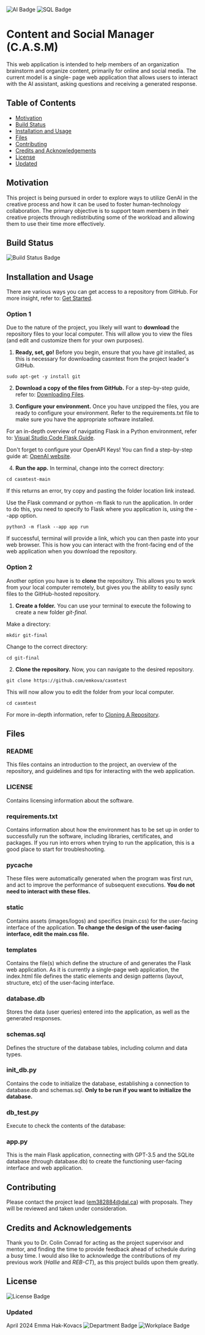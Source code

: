 ![AI Badge](https://img.shields.io/badge/Chat_GPT_3.5-purple)
![SQL Badge](https://img.shields.io/badge/SQLite-purple)

# Content and Social Manager (C.A.S.M)
This web application is intended to help members of an organization brainstorm and organize content, primarily for online and social media. The current model is a single- page web application that allows users to interact with the AI assistant, asking questions and receiving a generated response.


## Table of Contents
- [Motivation](#motivation)
- [Build Status](#build-status)
- [Installation and Usage](#installation-and-usage)
- [Files](#files)
- [Contributing](#contributing)
- [Credits and Acknowledgements](#credits-and-acknowledgements)
- [License](#license)
- [Updated](#updated)

## Motivation
This project is being pursued in order to explore ways to utilize GenAI in the creative process and how it can be used to foster human-technology collaboration. The primary objective is to support team members in their creative projects through redistributing some of the workload and allowing them to use their time more effectively.

## Build Status
![Build Status Badge](https://img.shields.io/badge/build%20-%20in_progress-orange)


## Installation and Usage
There are various ways you can get access to a repository from GitHub. For more insight, refer to: [Get Started](https://docs.github.com/en/get-started/start-your-journey).

### Option 1
Due to the nature of the project, you likely will want to **download** the repository files to your local computer. This will allow you to view the files (and edit and customize them for your own purposes).

1. **Ready, set, go!**
Before you begin, ensure that you have *git* installed, as this is necessary for downloading casmtest from the project leader's GitHub.
```
sudo apt-get -y install git
```

2. **Download a copy of the files from GitHub.**
For a step-by-step guide, refer to: [Downloading Files](https://docs.github.com/en/get-started/start-your-journey/downloading-files-from-github).

3. **Configure your environment.**
Once you have unzipped the files, you are ready to configure your environment. Refer to the requirements.txt file to make sure you have the appropriate software installed.

For an in-depth overview of navigating Flask in a Python environment, refer to: [Visual Studio Code Flask Guide](https://code.visualstudio.com/docs/python/tutorial-flask).

Don't forget to configure your OpenAPI Keys! You can find a step-by-step guide at: [OpenAI website](https://platform.openai.com/docs/quickstart?context=python).

4. **Run the app.**
In terminal, change into the correct directory:
```
cd casmtest-main
```
If this returns an error, try copy and pasting the folder location link instead.

Use the Flask command or python -m flask to run the application. In order to do this, you need to specify to Flask where you application is, using the --app option.
```
python3 -m flask --app app run
```

If successful, terminal will provide a link, which you can then paste into your web browser. This is how you can interact with the front-facing end of the web application when you download the repository.

### Option 2
Another option you have is to **clone** the repository. This allows you to work from your local computer remotely, but gives you the ability to easily sync files to the GitHub-hosted repository.

1. **Create a folder.**
You can use your terminal to execute the following to create a new folder *git-final*. 

Make a directory:
```
mkdir git-final
```

Change to the correct directory:
```
cd git-final
```
2. **Clone the repository.**
Now, you can navigate to the desired repository.
```
git clone https://github.com/emkova/casmtest
```

This will now allow you to edit the folder from your local computer.
```
cd casmtest
```

For more in-depth information, refer to [Cloning A Repository](https://docs.github.com/en/repositories/creating-and-managing-repositories/cloning-a-repository).

## Files
### README
This files contains an introduction to the project, an overview of the repository, and guidelines and tips for interacting with the web application. 
### LICENSE
Contains licensing information about the software.
### requirements.txt
Contains information about how the environment has to be set up in order to successfully run the software, including libraries, certificates, and packages. If you run into errors when trying to run the application, this is a good place to start for troubleshooting.
### pycache
These files were automatically generated when the program was first run, and act to improve the performance of subsequent executions. **You do not need to interact with these files.**
### static
Contains assets (images/logos) and specifics (main.css) for the user-facing interface of the application. **To change the design of the user-facing interface, edit the main.css file.**
### templates
Contains the file(s) which define the structure of and generates the Flask web application. As it is currently a single-page web application, the index.html file defines the static elements and design patterns (layout, structure, etc) of the user-facing interface.
### database.db
Stores the data (user queries) entered into the application, as well as the generated responses.
### schemas.sql
Defines the structure of the database tables, including column and data types.
### init_db.py
Contains the code to initialize the database, establishing a connection to database.db and schemas.sql. **Only to be run if you want to initialize the database.**
### db_test.py
Execute to check the contents of the database:
### app.py
This is the main Flask application, connecting with GPT-3.5 and the SQLite database (through database.db) to create the functioning user-facing interface and web application.

## Contributing
Please contact the project lead (em382884@dal.ca) with proposals. They will be reviewed and taken under consideration.

## Credits and Acknowledgements
Thank you to Dr. Colin Conrad for acting as the project supervisor and mentor, and finding the time to provide feedback ahead of schedule during a busy time.
I would also like to acknowledge the contributions of my previous work (*Hallie* and *REB-CT*), as this project builds upon them greatly.

## License
![License Badge](https://img.shields.io/badge/License-MIT-blue)


### Updated
April 2024
Emma Hak-Kovacs
![Department Badge](https://img.shields.io/badge/Dalhousie_University-MI-yellow)
![Workplace Badge](https://img.shields.io/badge/St_Mary's-PPL-red)
